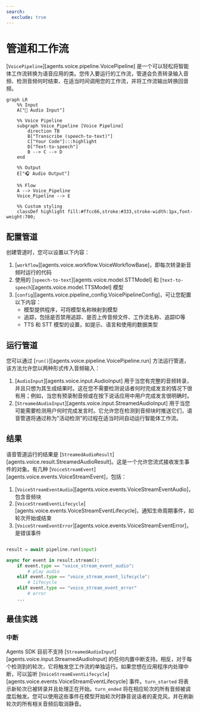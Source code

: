 ```yaml
---
search:
  exclude: true
---
```

# 管道和工作流

[`VoicePipeline`][agents.voice.pipeline.VoicePipeline] 是一个可以轻松将智能体工作流转换为语音应用的类。您传入要运行的工作流，管道会负责转录输入音频、检测音频何时结束、在适当时间调用您的工作流，并将工作流输出转换回音频。

```mermaid
graph LR
    %% Input
    A["🎤 Audio Input"]

    %% Voice Pipeline
    subgraph Voice_Pipeline [Voice Pipeline]
        direction TB
        B["Transcribe (speech-to-text)"]
        C["Your Code"]:::highlight
        D["Text-to-speech"]
        B --> C --> D
    end

    %% Output
    E["🎧 Audio Output"]

    %% Flow
    A --> Voice_Pipeline
    Voice_Pipeline --> E

    %% Custom styling
    classDef highlight fill:#ffcc66,stroke:#333,stroke-width:1px,font-weight:700;

```

## 配置管道

创建管道时，您可以设置以下内容：

1. [`workflow`][agents.voice.workflow.VoiceWorkflowBase]，即每次转录新音频时运行的代码
2. 使用的 [`speech-to-text`][agents.voice.model.STTModel] 和 [`text-to-speech`][agents.voice.model.TTSModel] 模型
3. [`config`][agents.voice.pipeline_config.VoicePipelineConfig]，可让您配置以下内容：
    - 模型提供程序，可将模型名称映射到模型
    - 追踪，包括是否禁用追踪、是否上传音频文件、工作流名称、追踪ID等
    - TTS 和 STT 模型的设置，如提示、语言和使用的数据类型

## 运行管道

您可以通过 [`run()`][agents.voice.pipeline.VoicePipeline.run] 方法运行管道，该方法允许您以两种形式传入音频输入：

1. [`AudioInput`][agents.voice.input.AudioInput] 用于当您有完整的音频转录，并且只想为其生成结果时。这在您不需要检测说话者何时完成发言的情况下很有用；例如，当您有预录制音频或在按下说话应用中用户完成发言很明确时。
2. [`StreamedAudioInput`][agents.voice.input.StreamedAudioInput] 用于当您可能需要检测用户何时完成发言时。它允许您在检测到音频块时推送它们，语音管道将通过称为"活动检测"的过程在适当时间自动运行智能体工作流。

## 结果

语音管道运行的结果是 [`StreamedAudioResult`][agents.voice.result.StreamedAudioResult]。这是一个允许您流式接收发生事件的对象。有几种 [`VoiceStreamEvent`][agents.voice.events.VoiceStreamEvent]，包括：

1. [`VoiceStreamEventAudio`][agents.voice.events.VoiceStreamEventAudio]，包含音频块
2. [`VoiceStreamEventLifecycle`][agents.voice.events.VoiceStreamEventLifecycle]，通知生命周期事件，如轮次开始或结束
3. [`VoiceStreamEventError`][agents.voice.events.VoiceStreamEventError]，是错误事件

```python

result = await pipeline.run(input)

async for event in result.stream():
    if event.type == "voice_stream_event_audio":
        # play audio
    elif event.type == "voice_stream_event_lifecycle":
        # lifecycle
    elif event.type == "voice_stream_event_error"
        # error
    ...
```

## 最佳实践

### 中断

Agents SDK 目前不支持 [`StreamedAudioInput`][agents.voice.input.StreamedAudioInput] 的任何内置中断支持。相反，对于每个检测到的轮次，它将触发您工作流的单独运行。如果您想在应用程序内处理中断，可以监听 [`VoiceStreamEventLifecycle`][agents.voice.events.VoiceStreamEventLifecycle] 事件。`turn_started` 将表示新轮次已被转录并且处理正在开始。`turn_ended` 将在相应轮次的所有音频被调度后触发。您可以使用这些事件在模型开始轮次时静音说话者的麦克风，并在刷新轮次的所有相关音频后取消静音。